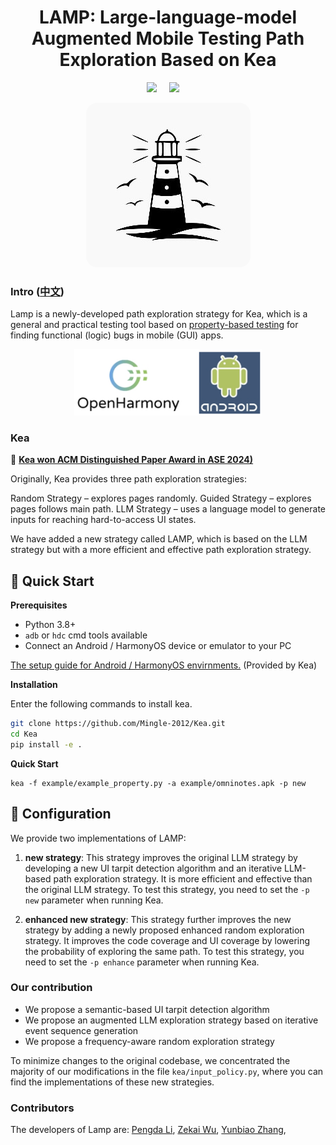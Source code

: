 <div align="center">
<h1>LAMP: Large-language-model Augmented Mobile Testing Path Exploration Based on Kea</h1>

 <a href='LICENSE'><img src='https://img.shields.io/badge/License-MIT-orange'></a> &nbsp;&nbsp;&nbsp;
 <a><img src='https://img.shields.io/badge/python-3.8, 3.9, 3.10, 3.11, 3.12, 3.13-blue'></a> &nbsp;&nbsp;&nbsp;
</div>

<div align="center">
    <img src="kea/resources/Lamp.jpg" alt="kea_logo" style="border-radius: 18px"/>
</div>


### Intro ([中文](README_CN.md))

Lamp is a newly-developed path exploration strategy for Kea, which is a general and practical testing tool based on [property-based testing](https://en.wikipedia.org/wiki/Software_testing#Property_testing) for finding functional (logic) bugs in mobile (GUI) apps.

<p align="center">
  <img src="kea/resources/kea-platforms.jpg" width="300"/>
</p>

### Kea 

📘 **[Kea won ACM Distinguished Paper Award in ASE 2024)](https://xyiheng.github.io//files/Property_Based_Testing_for_Android_Apps.pdf)**

Originally, Kea provides three path exploration strategies:

Random Strategy – explores pages randomly.
Guided Strategy – explores pages follows main path.
LLM Strategy – uses a language model to generate inputs for reaching hard-to-access UI states.

We have added a new strategy called LAMP, which is based on the LLM strategy but with a more efficient and effective path exploration strategy.

## :rocket: Quick Start

**Prerequisites**

- Python 3.8+
- `adb` or `hdc` cmd tools available
- Connect an Android / HarmonyOS device or emulator to your PC

[The setup guide for Android / HarmonyOS envirnments.](https://kea-technic-docs.readthedocs.io/en/latest/part-keaUserManuel/envirnment_setup.html) (Provided by Kea)

**Installation**

Enter the following commands to install kea.

```bash
git clone https://github.com/Mingle-2012/Kea.git
cd Kea
pip install -e .
```

**Quick Start**

```
kea -f example/example_property.py -a example/omninotes.apk -p new
```

## :wrench: Configuration

We provide two implementations of LAMP:

1. **new strategy**: This strategy improves the original LLM strategy by developing a new UI tarpit detection algorithm and an iterative LLM-based path exploration strategy. It is more efficient and effective than the original LLM strategy. To test this strategy, you need to set the `-p new` parameter when running Kea.

2. **enhanced new strategy**: This strategy further improves the new strategy by adding a newly proposed enhanced random exploration strategy. It improves the code coverage and UI coverage by lowering the probability of exploring the same path. To test this strategy, you need to set the `-p enhance` parameter when running Kea.

### Our contribution

- We propose a semantic-based UI tarpit detection algorithm
- We propose an augmented LLM exploration strategy based on iterative event sequence generation
- We propose a frequency-aware random exploration strategy

To minimize changes to the original codebase, we concentrated the majority of our modifications in the file `kea/input_policy.py`, where you can find the implementations of these new strategies. 

### Contributors

The developers of Lamp are:
[Pengda Li](https://github.com/llipengda), 
[Zekai Wu](https://github.com/Mingle-2012),
[Yunbiao Zhang](https://github.com/sirius-1024),

